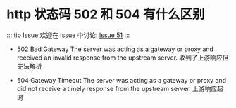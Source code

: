 # http 状态码 502 和 504 有什么区别



::: tip Issue 
 欢迎在 Issue 中讨论: [Issue 51](https://github.com/shfshanyue/Daily-Question/issues/51) 
:::

* 502 Bad Gateway
The server was acting as a gateway or proxy and received an invalid response from the upstream server.
收到了上游响应但无法解析

* 504 Gateway Timeout
The server was acting as a gateway or proxy and did not receive a timely response from the upstream server.
上游响应超时
